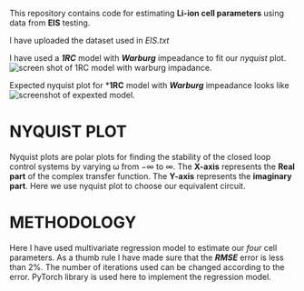 This repository contains code for estimating **Li-ion cell parameters** using data from **EIS** testing.

I have uploaded the dataset used in _EIS.txt_

I have used a ***1RC*** model with ***Warburg*** impeadance to fit our _nyquist_ plot.
![screen shot of 1RC model with warburg impadance.](https://github.com/user-attachments/assets/8180ba6f-f52e-4d7f-b24a-4f9aa5a7ce10)

Expected nyquist plot for ***1RC** model with ***Warburg*** impeadance looks like
![screenshot of expexted model.](https://github.com/user-attachments/assets/c15b131a-d7b4-4b71-bace-a0a53970ca7c)


# NYQUIST PLOT
Nyquist plots are polar plots for finding the stability of the closed loop control systems by varying ω from −∞ to ∞.
The **X-axis** represents the **Real part** of the complex transfer function.
The **Y-axis** represents the **imaginary part**.
Here we use nyquist plot to choose our equivalent circuit.

# METHODOLOGY

Here I have used multivariate regression model to estimate our _four_ cell parameters. As a thumb rule I have made sure that the **_RMSE_** error is less than 2%.
The number of iterations used can be changed according to the error. PyTorch library is used here to implement the regression model.

